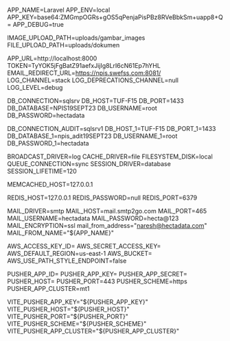 APP_NAME=Laravel
APP_ENV=local
APP_KEY=base64:ZMGmpOGRs+gOS5qPenjaPisPBz8RVeBbkSm+uapp8+Q=
APP_DEBUG=true

IMAGE_UPLOAD_PATH=uploads/gambar_images
FILE_UPLOAD_PATH=uploads/dokumen

APP_URL=http://localhost:8000
TOKEN=TyYOK5jFgBatZ91aefxJijIg8LrI6cN61Ep7hYHL
EMAIL_REDIRECT_URL=https://npis.swefss.com:8081/
LOG_CHANNEL=stack
LOG_DEPRECATIONS_CHANNEL=null
LOG_LEVEL=debug

DB_CONNECTION=sqlsrv
DB_HOST=TUF-F15
DB_PORT=1433
DB_DATABASE=NPIS19SEPT23
DB_USERNAME=root
DB_PASSWORD=hectadata

DB_CONNECTION_AUDIT=sqlsrv1
DB_HOST_1=TUF-F15
DB_PORT_1=1433
DB_DATABASE_1=npis_adit19SEPT23
DB_USERNAME_1=root
DB_PASSWORD_1=hectadata

BROADCAST_DRIVER=log
CACHE_DRIVER=file
FILESYSTEM_DISK=local
QUEUE_CONNECTION=sync
SESSION_DRIVER=database
SESSION_LIFETIME=120

MEMCACHED_HOST=127.0.0.1

REDIS_HOST=127.0.0.1
REDIS_PASSWORD=null
REDIS_PORT=6379

MAIL_DRIVER=smtp
MAIL_HOST=mail.smtp2go.com
MAIL_PORT=465
MAIL_USERNAME=hectadata
MAIL_PASSWORD=hecta@123
MAIL_ENCRYPTION=ssl
mail_from_address="naresh@hectadata.com"
MAIL_FROM_NAME="${APP_NAME}"

AWS_ACCESS_KEY_ID=
AWS_SECRET_ACCESS_KEY=
AWS_DEFAULT_REGION=us-east-1
AWS_BUCKET=
AWS_USE_PATH_STYLE_ENDPOINT=false

PUSHER_APP_ID=
PUSHER_APP_KEY=
PUSHER_APP_SECRET=
PUSHER_HOST=
PUSHER_PORT=443
PUSHER_SCHEME=https
PUSHER_APP_CLUSTER=mt1

VITE_PUSHER_APP_KEY="${PUSHER_APP_KEY}"
VITE_PUSHER_HOST="${PUSHER_HOST}"
VITE_PUSHER_PORT="${PUSHER_PORT}"
VITE_PUSHER_SCHEME="${PUSHER_SCHEME}"
VITE_PUSHER_APP_CLUSTER="${PUSHER_APP_CLUSTER}"
